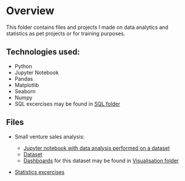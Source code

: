 # Overview

This folder contains files and projects I made on data analytics and statistics as pet projects or for training purposes.

## Technologies used:

- Python
- Jupyter Notebook
- Pandas
- Matplotlib
- Seaborn
- Numpy
- SQL excercises may be found in [SQL folder](https://github.com/olya-da/SQL)

## Files

- Small venture sales analysis:
    - [Jupyter notebook with data analysis performed on a dataset](https://github.com/olya-da/Data-Analytics/blob/da62612388addb44bbf5095ccead3ab1a1956cfa/sales_analysis.ipynb)
    - [Dataset](https://github.com/olya-da/Data-Analytics/blob/da62612388addb44bbf5095ccead3ab1a1956cfa/sales_analysis.csv)
    - [Dashboards](https://lookerstudio.google.com/reporting/cf5be717-bc9a-48fb-8e81-07cde2aa2b69) for this dataset may be found in [Visualisation folder](https://github.com/olya-da/Visualization)

- [Statistics excercises](https://github.com/olya-da/Data-Analytics/blob/da62612388addb44bbf5095ccead3ab1a1956cfa/statistics_excersices.ipynb)